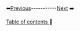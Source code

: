 


⬅️[Previous](../Chapter3/2.md)-----------[Next](../Chapter3/4.md) ➡️

[Table of contents ](../../table_of_contents.md)🚀 
